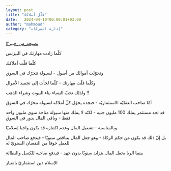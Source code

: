 ```yaml
---
layout: post
title: "قلّل أملاكك"
date:   2024-04-10T00:00:01+03:00
author: "mahmoud"
category: "إدارة الشركات"
---
```



[<u>\#نصيحة\_من\_خبير</u>](https://www.facebook.com/hashtag/%D9%86%D8%B5%D9%8A%D8%AD%D8%A9_%D9%85%D9%86_%D8%AE%D8%A8%D9%8A%D8%B1?__eep__=6&__cft__%5b0%5d=AZW6kmpK2fzIpewUvrWxl0b4hrpESELNEDQvsiianpPzYj_s16jy6zHkXZFz_VUnsz9OpTQxQp2SvM2pzUBUslAuuAzxQ4OQddXVnwFk-j-7ARYrpcibykXqLI7Fq6wKtuM-RiUt4LKAGTBpLG15e97fLjlFI1TBEBIxOXt2-t-fnd7J3eNeCzmQoysRuxUfR_weUz82R8r4iK0iD3dROQhI&__tn__=*NK-R)




كلّما زادت مهارتك في البيزنس

كلّما قلّت أملاكك

وتحوّلت أموالك من أصول - لسيولة تتحرّك في السوق




وكلّما قلّت مهارتك - كلّما لجأت إلى تجميد الأموال

ولذلك تحبّ النساء بناء البيوت وشراء الذهب !!




أمّا صاحب العقليّة الاستثماريّة - فتجده يحوّل كلّ أملاكه
لسيولة تتحرّك في السوق

قد تجد مستثمر يملك 100 مليون جنيه - لكنّه لا يملك منها
سيولة متاحة سوى مليون واحد فقط - وباقي المال يدور في السوق




وبالمناسبة - تشغيل المال وعدم اكتنازه قد يكون واجبا
إسلاميّا

بل إنّ ذلك قد يكون من حكم الزكاة - وهو جعل المال يتناقص
سنويّا - فيدفع صاحب المال للعمل خوفا من النقصان السنويّ له

بينما الربا يجعل المال يتزايد سنويّا بدون جهد - فيدفع
صاحبه للكسل والبطالة




الإسلام دين استثماريّ بامتياز
